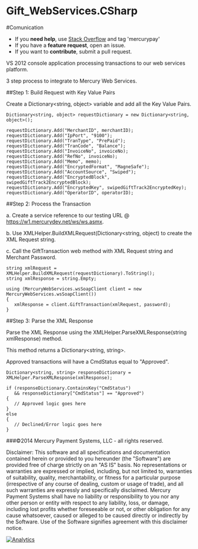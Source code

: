 Gift_WebServices.CSharp
====================

#Comunication
* If you **need help**, use [Stack Overflow](http://stackoverflow.com) and tag 'mercurypay'
* If you have a **feature request**, open an issue.
* If you want to **contribute**, submit a pull request.


VS 2012 console application processing transactions to our web services platform.

3 step process to integrate to Mercury Web Services.

##Step 1: Build Request with Key Value Pairs
  
Create a Dictionary&lt;string, object&gt; variable and add all the Key Value Pairs.
  
```
Dictionary<string, object> requestDictionary = new Dictionary<string, object>();

requestDictionary.Add("MerchantID", merchantID);
requestDictionary.Add("IpPort", "9100");
requestDictionary.Add("TranType", "PrePaid");
requestDictionary.Add("TranCode", "Balance");
requestDictionary.Add("InvoiceNo", invoiceNo);
requestDictionary.Add("RefNo", invoiceNo);
requestDictionary.Add("Memo", memo);
requestDictionary.Add("EncryptedFormat", "MagneSafe");
requestDictionary.Add("AccountSource", "Swiped");
requestDictionary.Add("EncryptedBlock", swipedGiftTrack2EncryptedBlock);
requestDictionary.Add("EncryptedKey", swipedGiftTrack2EncryptedKey);
requestDictionary.Add("OperatorID", operatorID);
```
  
##Step 2: Process the Transaction

a. Create a service reference to our testing URL @ https://w1.mercurydev.net/ws/ws.asmx.

b. Use XMLHelper.BuildXMLRequest(Dictionary<string, object) to create the XML Request string.

c. Call the GiftTransaction web method with XML Request string and Merchant Password.

```
string xmlRequest = XMLHelper.BuildXMLRequest(requestDictionary).ToString();
string xmlResponse = string.Empty;

using (MercuryWebServices.wsSoapClient client = new MercuryWebServices.wsSoapClient())
{
   xmlResponse = client.GiftTransaction(xmlRequest, password);
}
```

##Step 3: Parse the XML Response

Parse the XML Response using the XMLHelper.ParseXMLResponse(string xmlResponse) method.

This method returns a Dictionary&lt;string, string&gt;.

Approved transactions will have a CmdStatus equal to "Approved".

```
Dictionary<string, string> responseDictionary = XMLHelper.ParseXMLResponse(xmlResponse);

if (responseDictionary.ContainsKey("CmdStatus")
   && responseDictionary["CmdStatus"] == "Approved")
{
   // Approved logic goes here
}
else
{
   // Declined/Error logic goes here
}
```

###©2014 Mercury Payment Systems, LLC - all rights reserved.

Disclaimer:
This software and all specifications and documentation contained herein or provided to you hereunder (the "Software") are provided free of charge strictly on an "AS IS" basis. No representations or warranties are expressed or implied, including, but not limited to, warranties of suitability, quality, merchantability, or fitness for a particular purpose (irrespective of any course of dealing, custom or usage of trade), and all such warranties are expressly and specifically disclaimed. Mercury Payment Systems shall have no liability or responsibility to you nor any other person or entity with respect to any liability, loss, or damage, including lost profits whether foreseeable or not, or other obligation for any cause whatsoever, caused or alleged to be caused directly or indirectly by the Software. Use of the Software signifies agreement with this disclaimer notice.

[![Analytics](https://ga-beacon.appspot.com/UA-1785046-18/WebServices.CSharp/readme?pixel)](https://github.com/MercuryPay)
